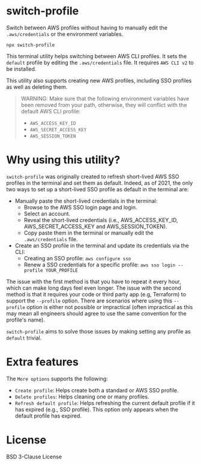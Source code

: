 # switch-profile

Switch between AWS profiles without having to manually edit the `.aws/credentials` or the environment variables. 

```
npx switch-profile
```

This terminal utility helps switching between AWS CLI profiles. It sets the `default` profile by editing the `.aws/credentials` file. It requires `AWS CLI v2` to be installed. 

This utility also supports creating new AWS profiles, including SSO profiles as well as deleting them. 

> WARNING: Make sure that the following environment variables have been removed from your path, otherwise, they will conflict with the default AWS CLI profile:
>	- `AWS_ACCESS_KEY_ID`
>	- `AWS_SECRET_ACCESS_KEY`
>	- `AWS_SESSION_TOKEN`

# Why using this utility?

`switch-profile` was originally created to refresh short-lived AWS SSO profiles in the terminal and set them as default. Indeed, as of 2021, the only two ways to set up a short-lived SSO profile as default in the terminal are:
- Manually paste the short-lived credentials in the terminal:
	- Browse to the AWS SSO login page and login. 
	- Select an account.
	- Reveal the short-lived credentials (i.e., AWS_ACCESS_KEY_ID, AWS_SECRET_ACCESS_KEY and AWS_SESSION_TOKEN).
	- Copy paste them in the terminal or manually edit the `.aws/credentials` file.
- Create an SSO profile in the terminal and update its credentials via the CLI:
	- Creating an SSO profile: `aws configure sso`
	- Renew a SSO credentials for a specific profile: `aws sso login --profile YOUR_PROFILE`

The issue with the first method is that you have to repeat it every hour, which can make long days feel even longer. The issue with the second method is that it requires your code or third party app (e.g, Terraform) to support the `--profile` option. There are scenarios where using this `--profile` option is either not possible or impractical (often impractical as this may mean all engineers should agree to use the same convention for the profile's name).

`switch-profile` aims to solve those issues by making setting any profile as `default` trivial. 

# Extra features

The `More options` supports the following:
- `Create profile`: Helps create both a standard or AWS SSO profile.
- `Delete profiles`: Helps cleaning one or many profiles.
- `Refresh default profile`: Helps refreshing the current default profile if it has expired (e.g., SSO profile). This option only appears when the default profile has expired.

# License

BSD 3-Clause License